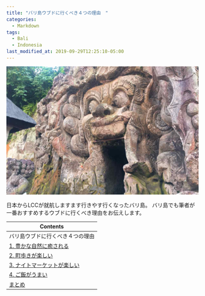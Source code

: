 ```yaml
---
title: "バリ島ウブドに行くべき４つの理由　"
categories:
  - Markdown
tags:
  - Bali
  - Indonesia
last_modified_at: 2019-09-29T12:25:10-05:00
---
```

<img src="/bali/IMG_3578-A.jpg" class="align-center" alt="" width="700">



日本からLCCが就航しますます行きやす行くなったバリ島。
バリ島でも筆者が一番おすすめするウブドに行くべき理由をお伝えします。


| Contents        |
| --------         |
| バリ島ウブドに行くべき４つの理由 |
|  [1. 豊かな自然に癒される](#r1)    |         
|  [2. 町歩きが楽しい](#r2)    |         
|  [3. ナイトマーケットが楽しい](#r3) |         
|  [4. ご飯がうまい](#r4) |
|  [まとめ](#r5) |
